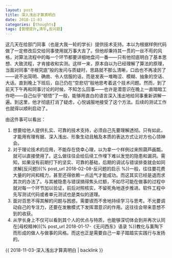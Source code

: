 ```yaml
---
layout: post
title: 深入浅出才算真明白
date: 2018-11-03
categories: [thoughts]
tags: [管理提升,清华,反问题]
---
```


这几天在给部门同事（也是大我一轮的学长）提供技术支持。本以为根据样例代码做了一定修改后交给同事使用就万事大吉了。但他却秉持其一贯的一丝不苟的风格，对算法流程中的每一个环节都要详细地盘问一番——只有他彻底明白了基本思想、大致流程，才肯接收和实测。这样一来，原本自以为已经理解了算法的原理，当面对同事“寻根究底”般的发问与质疑时，思路就不那么清晰，口齿也不再凌厉了——说不出简明、确凿、令人信服的话，而是发表一堆晦涩、模糊、抽象的空话、大话。直到晚上下班后，自己仍在“空悲切”般地思考着这个技术问题。然而，到了前天下午再和同事讨论的时候，不知怎么回事——也许是潜意识在晚上一直暗暗工作吧——自己似乎“顿悟”了一般，能够用直白的语言深入浅出地给同事重新讲解一遍。到这里，他才彻底打消了疑虑，心悦诚服地接受了这个方法。后续的测试工作也就得以顺利启动了。

由这件事可以看出：

1.  想要给他人提供扎实、可靠的技术支持，必须自己先要理解透彻。只有如此，才能用有理有据、深入浅出、形象生动且触及本质的表达方式让对方也心领神会。
2.  对于理论技术的应用，不能存在侥幸心理，以为拿一个样例过来照葫芦画瓢，就可以直接使用了。这么做往往会给后续工作埋下难以发觉的隐患和漏洞。需知，如果没有前期打下的坚实、可靠的基础，后期的调试与错误排查就会如同求解[反问题]({% post_url 2018-02-08-反问题的启示 %})一般，往往要花费大量的时间和精力，甚至还得依赖一点运气才能成功。而这其实已经是退而求其次的办法了。与其被隐患与错误搞得焦头烂额，不如尽可能在做事的过程中就对每一个环节加以验证，前后对照核实，不留死角地逐步推进。软件工程中先写测试代码或者单元测试也是类似的道理。
3.  面对百思不得其解的问题与困惑，需要锲而不舍地持续学习与思考。不光要调动自己的专注力，还要在发散模式下发挥潜意识的作用。这往往会带来意想不到的收获。
4.  从学长身上不仅可以看到其个人的优点与特质，也能够深切体会到并再次认同在[母校精神]({% post_url 2018-01-17-《无问西东》语录 %})教化与薰陶下而形成的做人与做事的风格。而这也正是需要自己一辈子踏踏实实践行与发扬的。

{{ 2018-11-03-深入浅出才算真明白 | backlink }}
